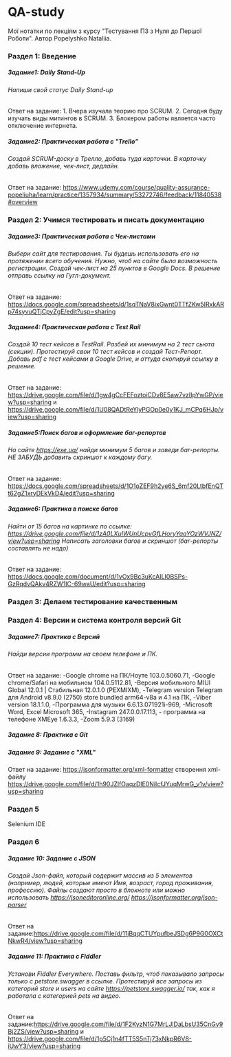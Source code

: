 # QA-study
Мої нотатки по лекціям з курсу "Тестування ПЗ з Нуля до Першої Роботи". Автор Popelyshko Nataliia. 

### Раздел 1: Введение
##### Задание1: Daily Stand-Up
###### Напиши свой статус Daily Stand-up
Ответ на задание: 1. Вчера изучала теорию про SCRUM. 2. Сегодня буду изучать виды митингов в SCRUM. 3. Блокером работы является часто отключение интернета.

##### Задание2: Практическая работа с "Trello"
###### Создай SCRUM-доску в Трелло, добавь туда карточки. В карточку добавь вложение, чек-лист, дедлайн.
Ответ на задание: https://www.udemy.com/course/quality-assurance-popeliuha/learn/practice/1357934/summary/53272746/feedback/11840538#overview

### Раздел 2: Учимся тестировать и писать документацию
##### Задание3: Практическая работа с Чек-листами
###### Выбери сайт для тестирования. Ты будешь использовать его на протяжении всего обучения. Нужно, чтоб на сайте была возможность регистрации. Создай чек-лист на 25 пунктов в Google Docs.  В решение отправь ссылку на Гугл-документ.
Ответ на задание: https://docs.google.com/spreadsheets/d/1sqTNaV8ixGwnt0TTfZKw5IRxkARp74syvuQTjCpyZgE/edit?usp=sharing

##### Задание4: Практическая работа с Test Rail
###### Создай 10 тест кейсов в TestRail. Разбей их минимум на 2 тест сьюта (секции). Протестируй свои 10 тест кейсов и создай Тест-Репорт. Добавь pdf с тест кейсами в Google Drive, и оттуда скопируй ссылку в решение.
Ответ на задание: https://drive.google.com/file/d/1gw4gCcFEFoztoiCDv8E5aw7vzIIpYwGP/view?usp=sharing и https://drive.google.com/file/d/1U08QADtReYlyPGOp0e0y1KJ_mCPq6HJp/view?usp=sharing

##### Задание5:Поиск багов и оформление баг-репортов
###### На сайте https://exe.ua/ найди минимум 5 багов и заведи баг-репорты. НЕ ЗАБУДЬ добавить скриншот к каждому багу.
Ответ на задание: https://docs.google.com/spreadsheets/d/1O1oZEF9h2ye6S_6mf20LtbfEnQTt62gZ1xryDEkVkD4/edit?usp=sharing

##### Задание6: Практика в поиске багов
######  Найти от 15 багов на картинке по ссылке: https://drive.google.com/file/d/1zA0LXuIWUnUcpvGfLHoryYaaYOzWVJNZ/view?usp=sharing Написать заголовки багов и скриншот (баг-репорты составлять не надо)
Ответ на задание: https://docs.google.com/document/d/1vOx9Bc3uKcAILI0BSPs-GzRqdvQAkv4RZW1IC-69waU/edit?usp=sharing

### Раздел 3: Делаем тестирование качественным

### Раздел 4: Версии и система контроля версий Git
##### Задание7: Практика с Версий
######  Найди версии программ на своем телефоне и ПК.
Ответ на задание: -Google chrome на ПК/Ноуте 103.0.5060.71, -Google chrome/Safari на мобильном 104.0.5112.81, -Версия мобильного MIUI Global 12.0.1 | Стабильная 12.0.1.0 (PEXMIXM), -Telegram version Telegram для Android v8.9.0 (2750) store bundled arm64-v8a и 4.1 на ПК, -Viber version 18.1.1.0, -Программа для музыки 6.6.13.071921i-969, -Microsoft Word, Excel Microsoft 365, -Instagram 247.0.0.17.113, - программа на телефоне XMEye 1.6.3.3, -Zoom 5.9.3 (3169)

##### Задание 8: Практика с Git 

##### Задание 9: Задание с "XML"
Ответ на задание: https://jsonformatter.org/xml-formatter    створення xml-файлу  https://drive.google.com/file/d/1h90JZlfOaqzDlE0NiIcfJYuqMrwG_v1v/view?usp=sharing

### Раздел 5
Selenium IDE

### Раздел 6
##### Задание 10: Задание с JSON
######  Создай Json-файл, который содержит массив из 5 элементов (например, людей, которые имеют Имя, возраст, город проживания, профессию). Файлы создают просто в блокноте или можно использовать https://jsoneditoronline.org/ https://jsonformatter.org/json-parser
Ответ на задание:https://drive.google.com/file/d/11jBqqCTUYpufbeJSDg6P9G0OXCtNkwR4/view?usp=sharing

##### Задание 11: Практика с Fiddler
######  Установи Fiddler Everywhere. Поставь фильтр, чтоб показывало запросы только с petstore.swagger в ссылке. Протестируй все запросы из категорий store и users на сайте https://petstore.swagger.io/ так, как я работала с категорией pets на видео.
Ответ на задание:https://drive.google.com/file/d/1F2KyzN1G7MrLJlDaLbsU35CnGy9Bj2ZS/view?usp=sharing и https://drive.google.com/file/d/1p5Cj1n4fTT5S5nTj73xNkpR6V8-iUwY3/view?usp=sharing

